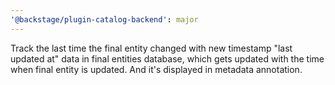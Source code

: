 ```yaml
---
'@backstage/plugin-catalog-backend': major
---
```


Track the last time the final entity changed with new timestamp "last updated at" data in final entities database, which gets updated with the time when final entity is updated. And it's displayed in metadata annotation.
